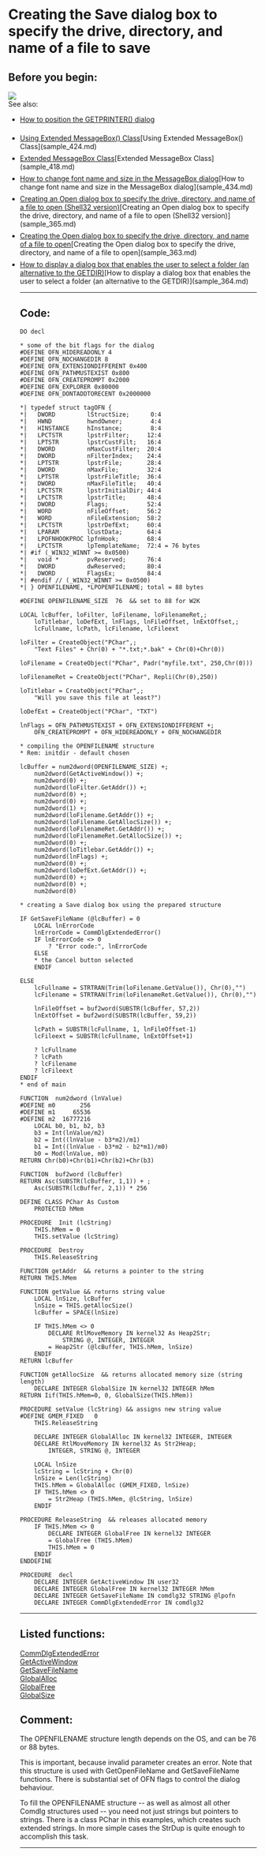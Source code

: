 
# Creating the Save dialog box to specify the drive, directory, and name of a file to save

## Before you begin:
![](../images/savedlg.png)  
See also:<UL><LI style="padding-bottom: 7px;"><a href="?example=482">How to position the GETPRINTER() dialog</a>

<LI style="padding-bottom: 7px;"><a href="?example=424">Using Extended MessageBox() Class</a>[Using Extended MessageBox() Class](sample_424.md)  
<LI style="padding-bottom: 7px;"><a href="?example=418">Extended MessageBox Class</a>[Extended MessageBox Class](sample_418.md)  
<LI style="padding-bottom: 7px;"><a href="?example=434">How to change font name and size in the MessageBox dialog</a>[How to change font name and size in the MessageBox dialog](sample_434.md)  
<LI style="padding-bottom: 7px;"><a href="?example=365">Creating an Open dialog box to specify the drive, directory, and name of a file to open (Shell32 version)</a>[Creating an Open dialog box to specify the drive, directory, and name of a file to open (Shell32 version)](sample_365.md)  
<LI style="padding-bottom: 7px;"><a href="?example=363">Creating the Open dialog box to specify the drive, directory, and name of a file to open</a>[Creating the Open dialog box to specify the drive, directory, and name of a file to open](sample_363.md)  
<LI style="padding-bottom: 7px;"><a href="?example=364">How to display a dialog box that enables the user to select a folder (an alternative to the GETDIR)</a>[How to display a dialog box that enables the user to select a folder (an alternative to the GETDIR)](sample_364.md)  
  
***  


## Code:
```foxpro  
DO decl

* some of the bit flags for the dialog
#DEFINE OFN_HIDEREADONLY 4
#DEFINE OFN_NOCHANGEDIR 8
#DEFINE OFN_EXTENSIONDIFFERENT 0x400
#DEFINE OFN_PATHMUSTEXIST 0x800
#DEFINE OFN_CREATEPROMPT 0x2000
#DEFINE OFN_EXPLORER 0x80000
#DEFINE OFN_DONTADDTORECENT 0x2000000

*| typedef struct tagOFN {
*|   DWORD         lStructSize;      0:4
*|   HWND          hwndOwner;        4:4
*|   HINSTANCE     hInstance;        8:4
*|   LPCTSTR       lpstrFilter;     12:4
*|   LPTSTR        lpstrCustFilt;   16:4
*|   DWORD         nMaxCustFilter;  20:4
*|   DWORD         nFilterIndex;    24:4
*|   LPTSTR        lpstrFile;       28:4
*|   DWORD         nMaxFile;        32:4
*|   LPTSTR        lpstrFileTitle;  36:4
*|   DWORD         nMaxFileTitle;   40:4
*|   LPCTSTR       lpstrInitialDir; 44:4
*|   LPCTSTR       lpstrTitle;      48:4
*|   DWORD         Flags;           52:4
*|   WORD          nFileOffset;     56:2
*|   WORD          nFileExtension;  58:2
*|   LPCTSTR       lpstrDefExt;     60:4
*|   LPARAM        lCustData;       64:4
*|   LPOFNHOOKPROC lpfnHook;        68:4
*|   LPCTSTR       lpTemplateName;  72:4 = 76 bytes
*| #if (_WIN32_WINNT >= 0x0500)
*|   void *        pvReserved;      76:4
*|   DWORD         dwReserved;      80:4
*|   DWORD         FlagsEx;         84:4
*| #endif // (_WIN32_WINNT >= 0x0500)
*| } OPENFILENAME, *LPOPENFILENAME; total = 88 bytes

#DEFINE OPENFILENAME_SIZE  76  && set to 88 for W2K

LOCAL lcBuffer, loFilter, loFilename, loFilenameRet,;
	loTitlebar, loDefExt, lnFlags, lnFileOffset, lnExtOffset,;
	lcFullname, lcPath, lcFilename, lcFileext

loFilter = CreateObject("PChar",;
	"Text Files" + Chr(0) + "*.txt;*.bak" + Chr(0)+Chr(0))

loFilename = CreateObject("PChar", Padr("myfile.txt", 250,Chr(0)))

loFilenameRet = CreateObject("PChar", Repli(Chr(0),250))

loTitlebar = CreateObject("PChar",;
	"Will you save this file at least?")

loDefExt = CreateObject("PChar", "TXT")

lnFlags = OFN_PATHMUSTEXIST + OFN_EXTENSIONDIFFERENT +;
	OFN_CREATEPROMPT + OFN_HIDEREADONLY + OFN_NOCHANGEDIR

* compiling the OPENFILENAME structure
* Rem: initdir - default chosen

lcBuffer = num2dword(OPENFILENAME_SIZE) +;
	num2dword(GetActiveWindow()) +;
	num2dword(0) +;
	num2dword(loFilter.GetAddr()) +;
	num2dword(0) +;
	num2dword(0) +;
	num2dword(1) +;
	num2dword(loFilename.GetAddr()) +;
	num2dword(loFilename.GetAllocSize()) +;
	num2dword(loFilenameRet.GetAddr()) +;
	num2dword(loFilenameRet.GetAllocSize()) +;
	num2dword(0) +;
	num2dword(loTitlebar.GetAddr()) +;
	num2dword(lnFlags) +;
	num2dword(0) +;
	num2dword(loDefExt.GetAddr()) +;
	num2dword(0) +;
	num2dword(0) +;
	num2dword(0)

* creating a Save dialog box using the prepared structure

IF GetSaveFileName (@lcBuffer) = 0
	LOCAL lnErrorCode
	lnErrorCode = CommDlgExtendedError()
	IF lnErrorCode <> 0
		? "Error code:", lnErrorCode
	ELSE
	* the Cancel button selected
	ENDIF

ELSE
	lcFullname = STRTRAN(Trim(loFilename.GetValue()), Chr(0),"")
	lcFilename = STRTRAN(Trim(loFilenameRet.GetValue()), Chr(0),"")

	lnFileOffset = buf2word(SUBSTR(lcBuffer, 57,2))
	lnExtOffset = buf2word(SUBSTR(lcBuffer, 59,2))

	lcPath = SUBSTR(lcFullname, 1, lnFileOffset-1)
	lcFileext = SUBSTR(lcFullname, lnExtOffset+1)

	? lcFullname
	? lcPath
	? lcFilename
	? lcFileext
ENDIF
* end of main

FUNCTION  num2dword (lnValue)
#DEFINE m0       256
#DEFINE m1     65536
#DEFINE m2  16777216
	LOCAL b0, b1, b2, b3
	b3 = Int(lnValue/m2)
	b2 = Int((lnValue - b3*m2)/m1)
	b1 = Int((lnValue - b3*m2 - b2*m1)/m0)
	b0 = Mod(lnValue, m0)
RETURN Chr(b0)+Chr(b1)+Chr(b2)+Chr(b3)

FUNCTION  buf2word (lcBuffer)
RETURN Asc(SUBSTR(lcBuffer, 1,1)) + ;
	Asc(SUBSTR(lcBuffer, 2,1)) * 256

DEFINE CLASS PChar As Custom
	PROTECTED hMem

PROCEDURE  Init (lcString)
	THIS.hMem = 0
	THIS.setValue (lcString)

PROCEDURE  Destroy
	THIS.ReleaseString

FUNCTION getAddr  && returns a pointer to the string
RETURN THIS.hMem

FUNCTION getValue && returns string value
	LOCAL lnSize, lcBuffer
	lnSize = THIS.getAllocSize()
	lcBuffer = SPACE(lnSize)

	IF THIS.hMem <> 0
		DECLARE RtlMoveMemory IN kernel32 As Heap2Str;
			STRING @, INTEGER, INTEGER
		= Heap2Str (@lcBuffer, THIS.hMem, lnSize)
	ENDIF
RETURN lcBuffer

FUNCTION getAllocSize  && returns allocated memory size (string length)
	DECLARE INTEGER GlobalSize IN kernel32 INTEGER hMem
RETURN Iif(THIS.hMem=0, 0, GlobalSize(THIS.hMem))

PROCEDURE setValue (lcString) && assigns new string value
#DEFINE GMEM_FIXED   0
	THIS.ReleaseString

	DECLARE INTEGER GlobalAlloc IN kernel32 INTEGER, INTEGER
	DECLARE RtlMoveMemory IN kernel32 As Str2Heap;
		INTEGER, STRING @, INTEGER

	LOCAL lnSize
	lcString = lcString + Chr(0)
	lnSize = Len(lcString)
	THIS.hMem = GlobalAlloc (GMEM_FIXED, lnSize)
	IF THIS.hMem <> 0
		= Str2Heap (THIS.hMem, @lcString, lnSize)
	ENDIF

PROCEDURE ReleaseString  && releases allocated memory
	IF THIS.hMem <> 0
		DECLARE INTEGER GlobalFree IN kernel32 INTEGER
		= GlobalFree (THIS.hMem)
		THIS.hMem = 0
	ENDIF
ENDDEFINE

PROCEDURE  decl
	DECLARE INTEGER GetActiveWindow IN user32
	DECLARE INTEGER GlobalFree IN kernel32 INTEGER hMem
	DECLARE INTEGER GetSaveFileName IN comdlg32 STRING @lpofn
	DECLARE INTEGER CommDlgExtendedError IN comdlg32  
```  
***  


## Listed functions:
[CommDlgExtendedError](../libraries/comdlg32/CommDlgExtendedError.md)  
[GetActiveWindow](../libraries/user32/GetActiveWindow.md)  
[GetSaveFileName](../libraries/comdlg32/GetSaveFileName.md)  
[GlobalAlloc](../libraries/kernel32/GlobalAlloc.md)  
[GlobalFree](../libraries/kernel32/GlobalFree.md)  
[GlobalSize](../libraries/kernel32/GlobalSize.md)  

## Comment:
The OPENFILENAME structure length depends on the OS, and can be 76 or 88 bytes.   
  
This is important, because invalid parameter creates an error. Note that this structure is used with GetOpenFileName and GetSaveFileName functions. There is substantial set of OFN flags to control the dialog behaviour.   
  
To fill the OPENFILENAME structure -- as well as almost all other Comdlg structures used -- you need not just strings but pointers to strings. There is a class PChar in this examples, which creates such extended strings. In more simple cases the StrDup is quite enough to accomplish this task.  
  
***  


